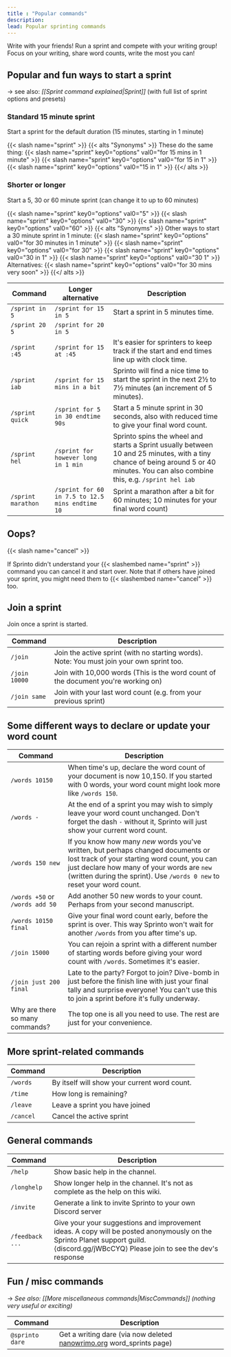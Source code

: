 ```yaml
---
title : "Popular commands"
description: 
lead: Popular sprinting commands
---
```


Write with your friends! Run a sprint and compete with your writing group! Focus on your writing, share word counts, write the most you can!

## Popular and fun ways to start a sprint

→ see also: _[[Sprint command explained|Sprint]]_ (with full list of sprint options and presets)

### Standard 15 minute sprint

Start a sprint for the default duration (15 minutes, starting in 1 minute) 

{{< slash name="sprint" >}}
{{< alts "Synonyms" >}}
These do the same thing:
    {{< slash name="sprint" key0="options" val0="for 15 mins in 1 minute" >}}
    {{< slash name="sprint" key0="options" val0="for 15 in 1" >}}
    {{< slash name="sprint" key0="options" val0="15 in 1" >}}
{{</ alts >}}

### Shorter or longer

Start a 5, 30 or 60 minute sprint (can change it to up to 60 minutes) 

{{< slash name="sprint" key0="options" val0="5" >}}
{{< slash name="sprint" key0="options" val0="30" >}}
{{< slash name="sprint" key0="options" val0="60" >}}
{{< alts "Synonyms" >}}
Other ways to start a 30 minute sprint in 1 minute:
    {{< slash name="sprint" key0="options" val0="for 30 minutes in 1 minute" >}}
    {{< slash name="sprint" key0="options" val0="for 30" >}}
    {{< slash name="sprint" key0="options" val0="30 in 1" >}}
    {{< slash name="sprint" key0="options" val0="30 1" >}}
Alternatives:
    {{< slash name="sprint" key0="options" val0="for 30 mins very soon" >}}
{{</ alts >}}

| Command | Longer alternative | Description |
| --- | --- |  --- |
| `/sprint in 5` | `/sprint for 15 in 5` | Start a sprint in 5 minutes time. |
| `/sprint 20 5` | `/sprint for 20 in 5` | |
| `/sprint :45 ` | `/sprint for 15 at :45` | It's easier for sprinters to keep track if the start and end times line up with clock time. |
| `/sprint iab` | `/sprint for 15 mins in a bit` | Sprinto will find a nice time to start the sprint in the next 2½ to 7½ minutes (an increment of 5 minutes). |
| `/sprint quick` | `/sprint for 5 in 30 endtime 90s` | Start a 5 minute sprint in 30 seconds, also with reduced time to give your final word count. |
| `/sprint hel` | `/sprint for however long in 1 min` | Sprinto spins the wheel and starts a Sprint usually between 10 and 25 minutes, with a tiny chance of being around 5 or 40 minutes. You can also combine this, e.g. `/sprint hel iab` |
| `/sprint marathon` | `/sprint for 60 in 7.5 to 12.5 mins endtime 10` | Sprint a marathon after a bit for 60 minutes; 10 minutes for your final word count) |

## Oops?

{{< slash name="cancel" >}}
<br>

If Sprinto didn't understand your {{< slashembed name="sprint" >}} command you can cancel it and start over. Note that if others have joined your sprint, you might need them to {{< slashembed name="cancel" >}} too.

## Join a sprint
Join once a sprint is started. 

| Command | Description |
| --- | --- |
| `/join` | Join the active sprint (with no starting words). Note: You must join your own sprint too. |
| `/join 10000` | Join with 10,000 words (This is the word count of the document you're working on) |
| `/join same` | Join with your last word count (e.g. from your previous sprint) |

## Some different ways to declare or update your word count
| Command | Description |
| --- | --- |
| `/words 10150` | When time's up, declare the word count of your document is now 10,150. If you started with 0 words, your word count might look more like `/words 150`. |
| `/words -` | At the end of a sprint you may wish to simply leave your word count unchanged. Don't forget the dash `-` without it, Sprinto will just show your current word count. |
| `/words 150 new` | If you know how many _new_ words you've written, but perhaps changed documents or lost track of your starting word count, you can just declare how many of your words are `new` (written during the sprint). Use `/words 0 new` to reset your word count. |
| `/words +50` or `/words add 50` | Add another 50 new words to your count. Perhaps from your second manuscript. |
| `/words 10150 final` | Give your final word count early, before the sprint is over. This way Sprinto won't wait for another `/words` from you after time's up. |
| `/join 15000` | You can rejoin a sprint with a different number of starting words before giving your word count with `/words`. Sometimes it's easier. |
| `/join just 200 final` | Late to the party? Forgot to join? Dive-bomb in just before the finish line with just your final tally and surprise everyone! You can't use this to join a sprint before it's fully underway. |
| Why are there so many commands? | The top one is all you need to use. The rest are just for your convenience. |

## More sprint-related commands

| Command | Description |
| --- | --- |
| `/words` | By itself will show your current word count. |
| `/time` | How long is remaining? |
| `/leave` | Leave a sprint you have joined |
| `/cancel` | Cancel the active sprint |

## General commands

| Command | Description |
| --- | --- |
| `/help` | Show basic help in the channel. |
| `/longhelp` | Show longer help in the channel. It's not as complete as the help on this wiki. |
| `/invite` | Generate a link to invite Sprinto to your own Discord server |
| `/feedback ...` | Give your your suggestions and improvement ideas. A copy will be posted anonymously on the Sprinto Planet support guild. ⟨discord.gg/jWBcCYQ⟩ Please join to see the dev's response |

## Fun / misc commands

→ _See also: [[More miscellaneous commands|MiscCommands]] (nothing very useful or exciting)_

| Command | Description |
| --- | --- |
| `@sprinto dare` | Get a writing dare (via now deleted [nanowrimo.org](https://nanowrimo.org/word_sprints) word_sprints page) |
